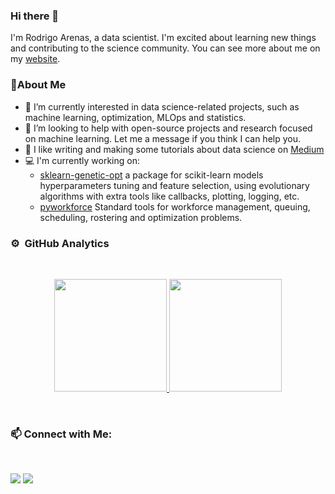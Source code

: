 ### Hi there 👋

I'm Rodrigo Arenas, a data scientist. I'm excited about learning new things and contributing to the science community.
You can see more about me on my [website](https://rodrigo-arenas.github.io/portfolio/).

### :rocket:About Me

- 🔭 I’m currently interested in data science-related projects, such as machine learning, optimization, MLOps and statistics.
- :raised_back_of_hand: I’m looking to help with open-source projects and research focused on machine learning. Let me a message if you think I can help you.
- :pencil: I like writing and making some tutorials about data science on [Medium](https://rodrigo-arenas.medium.com/)
- :computer: I'm currently working on:
  - [sklearn-genetic-opt](https://github.com/rodrigo-arenas/Sklearn-genetic-opt) a package for scikit-learn models hyperparameters tuning and feature selection, using evolutionary algorithms with extra tools like callbacks, plotting, logging, etc.
  - [pyworkforce](https://github.com/rodrigo-arenas/pyworkforce) Standard tools for workforce management, queuing, scheduling, rostering and optimization problems.

  


### ⚙️ &nbsp;GitHub Analytics
<br />
<p align="center">
<a href="https://github.com/rodrigo-arenas">
  <img height="180em" src="https://github-readme-stats-rodrigo-arenas.vercel.app/api?username=rodrigo-arenas&show_icons=true&include_all_commits=true&hide_title=true"/>
  <img height="180em" src="https://github-readme-stats-rodrigo-arenas.vercel.app/api/top-langs/?username=rodrigo-arenas&layout=compact&langs_count=6&hide_title=true"/>
</a>
</p>
<br />


###  :mailbox: Connect with Me:
<br />

<p align="center">

<a href="https://co.linkedin.com/in/rodrigo-arenas-gomez"><img src="https://img.shields.io/badge/-Rodrigo%20Arenas-0077B5?style=flat&logo=Linkedin&logoColor=white"/></a>
<a href="https://rodrigo-arenas.medium.com/"><img src="https://img.shields.io/badge/-rodrigo%20arenas-05122A?style=flat&logo=medium&logoColor=white"/></a>

<!--
**rodrigo-arenas/rodrigo-arenas** is a ✨ _special_ ✨ repository because its `README.md` (this file) appears on your GitHub profile.

Here are some ideas to get you started:

- 🔭 I’m currently working on my firs
- 🌱 I’m currently learning ...
- 👯 I’m looking to collaborate on ...
- 🤔 I’m looking for help with ...
- 💬 Ask me about ...
- 📫 How to reach me: ...
- 😄 Pronouns: ...
- ⚡ Fun fact: ...
-->
